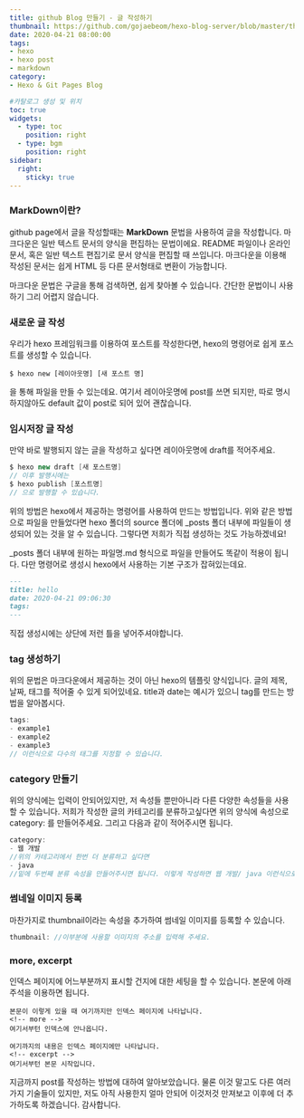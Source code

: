 ```yaml
---
title: github Blog 만들기 - 글 작성하기
thumbnail: https://github.com/gojaebeom/hexo-blog-server/blob/master/themes/icarus/source/images/github/thumbnail.png?raw=true
date: 2020-04-21 08:00:00
tags: 
- hexo
- hexo post
- markdown
category: 
- Hexo & Git Pages Blog

#카탈로그 생성 및 위치
toc: true
widgets:
  - type: toc
    position: right
  - type: bgm
    position: right
sidebar:
  right:
    sticky: true
---
```


### **MarkDown이란?**
github page에서 글을 작성할때는 **MarkDown** 문법을 사용하여 글을 작성합니다. <!-- more --> 마크다운은 일반 텍스트 문서의 양식을 편집하는 문법이에요. README 파일이나 온라인 문서, 혹은 일반 텍스트 편집기로 문서 양식을 편집할 때 쓰입니다. 마크다운을 이용해 작성된 문서는 쉽게 HTML 등 다른 문서형태로 변환이 가능합니다.

마크다운 문법은 구글을 통해 검색하면, 쉽게 찾아볼 수 있습니다. 간단한 문법이니 사용하기 그리 어렵지 않습니다.

### **새로운 글 작성**
우리가 hexo 프레임워크를 이용하여 포스트를 작성한다면, hexo의 명령어로 쉽게 포스트를 생성할 수 있습니다.
```
$ hexo new [레이아웃명] [새 포스트 명]
```
을 통해 파일을 만들 수 있는데요. 여기서 레이아웃명에 post를 쓰면 되지만, 따로 명시하지않아도 default 값이 post로 되어 있어 괜찮습니다.

### **임시저장 글 작성**
만약 바로 발행되지 않는 글을 작성하고 싶다면 레이아웃명에 draft를 적어주세요.
```java
$ hexo new draft [새 포스트명]
// 이후 발행시에는
$ hexo publish [포스트명]
// 으로 발행할 수 있습니다.
```

위의 방법은 hexo에서 제공하는 명령어를 사용하여 만드는 방법입니다. 위와 같은 방법으로 파일을 만들었다면 hexo 폴더의 source 폴더에 _posts 폴더 내부에 파일들이 생성되어 있는 것을 알 수 있습니다. 그렇다면 저희가 직접 생성하는 것도 가능하겠네요!

_posts 폴더 내부에 원하는 파일명.md 형식으로 파일을 만들어도 똑같이 적용이 됩니다. 다만 명령어로 생성시 hexo에서 사용하는 기본 구조가 잡혀있는데요.
```md
---
title: hello
date: 2020-04-21 09:06:30
tags:
---
```
직접 생성시에는 상단에 저런 틀을 넣어주셔야합니다. 

### **tag 생성하기**
위의 문법은 마크다운에서 제공하는 것이 아닌 hexo의 템플릿 양식입니다. 글의 제목, 날짜, 태그를 적어줄 수 있게 되어있네요. title과 date는 예시가 있으니 tag를 만드는 방법을 알아봅시다.
```java
tags:
- example1
- example2
- example3
// 이런식으로 다수의 태그를 지정할 수 있습니다.
```

### **category 만들기**
위의 양식에는 입력이 안되어있지만, 저 속성들 뿐만아니라 다른 다양한 속성들을 사용할 수 있습니다. 저희가 작성한 글의 카테고리를 분류하고싶다면 위의 양식에 속성으로 category: 를 만들어주세요. 그리고 다음과 같이 적어주시면 됩니다.
```java
category:
- 웹 개발
//위의 카테고리에서 한번 더 분류하고 싶다면
- java 
//밑에 두번째 분류 속성을 만들어주시면 됩니다. 이렇게 작성하면 웹 개발/ java 이런식으로 만들 수 있습니다.
```

### **썸네일 이미지 등록**
마찬가지로 thumbnail이라는 속성을 추가하여 썸네일 이미지를 등록할 수 있습니다.
```java
thumbnail: //이부분에 사용할 이미지의 주소를 입력해 주세요. 
```

### **more, excerpt**
인덱스 페이지에 어느부분까지 표시할 건지에 대한 세팅을 할 수 있습니다. 본문에 아래 주석을 이용하면 됩니다.
```
본문이 이렇게 있을 때 여기까지만 인덱스 페이지에 나타납니다.
<!-- more -->
여기서부턴 인덱스에 안나옵니다.
```

```
여기까지의 내용은 인덱스 페이지에만 나타납니다.
<!-- excerpt -->
여기서부턴 본문 시작입니다.
```

지금까지 post를 작성하는 방법에 대하여 알아보았습니다. 물론 이것 말고도 다른 여러가지 기술들이 있지만, 저도 아직 사용한지 얼마 안되어 이것저것 만져보고 이후에 더 추가하도록 하겠습니다. 감사합니다.